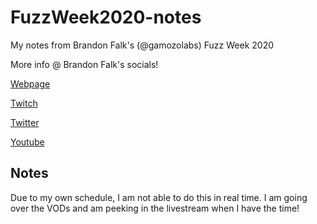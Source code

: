 # FuzzWeek2020-notes
My notes from Brandon Falk's (@gamozolabs) Fuzz Week 2020

More info @ Brandon Falk's socials!

[Webpage](https://gamozolabs.github.io/2020/07/12/fuzz_week_2020.html)

[Twitch](https://www.twitch.tv/gamozo)

[Twitter](https://twitter.com/gamozolabs)

[Youtube](https://www.youtube.com/user/gamozolabs)

## Notes
Due to my own schedule, I am not able to do this in real time. I am going over the VODs and am peeking in the livestream when I have the time!
